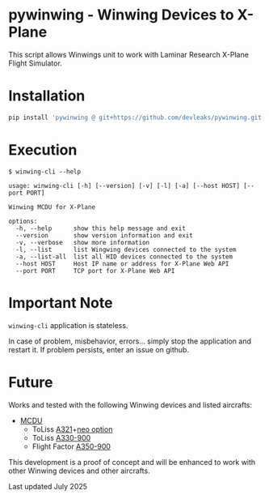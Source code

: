 # pywinwing - Winwing Devices to X-Plane


This script allows Winwings unit to work with Laminar Research X-Plane Flight Simulator.


# Installation

```sh
pip install 'pywinwing @ git+https://github.com/devleaks/pywinwing.git'
```

# Execution

```
$ winwing-cli --help

usage: winwing-cli [-h] [--version] [-v] [-l] [-a] [--host HOST] [--port PORT]

Winwing MCDU for X-Plane

options:
  -h, --help      show this help message and exit
  --version       show version information and exit
  -v, --verbose   show more information
  -l, --list      list Wingwing devices connected to the system
  -a, --list-all  list all HID devices connected to the system
  --host HOST     Host IP name or address for X-Plane Web API
  --port PORT     TCP port for X-Plane Web API

```

# Important Note

`winwing-cli` application is stateless.

In case of problem, misbehavior, errors... simply stop the application and restart it.
If problem persists, enter an issue on github.


# Future

Works and tested with the following Winwing devices and listed aircrafts:

- [MCDU](https://winwingsim.com/view/goods-details.html?id=945)
    - ToLiss [A321](https://store.x-plane.org/Airbus-A321-XP12-by-Toliss_p_1632.html)+[neo option](https://store.x-plane.org/A321-NEO-ADD-ON-to-the-ToLiss-Airbus-A321_p_1351.html)
    - ToLiss [A330-900](https://store.x-plane.org/Airbus-A330-900-neo%C2%A0by%C2%A0ToLiss_p_1952.html)
    - Flight Factor [A350-900](https://store.x-plane.org/Airbus-A350-XWB-Advanced-for-X-Plane-12-11_p_348.html)

This development is a proof of concept and will be enhanced to work with other Winwing devices and other aircrafts.


Last updated July 2025